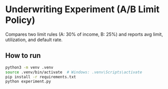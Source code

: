 # Underwriting Experiment (A/B Limit Policy)

Compares two limit rules (A: 30% of income, B: 25%) and reports avg limit, utilization, and default rate.

## How to run
```bash
python3 -m venv .venv
source .venv/bin/activate  # Windows: .venv\Scripts\activate
pip install -r requirements.txt
python experiment.py

